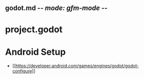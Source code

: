 ## godot.md -*- mode: gfm-mode -*-
<!--
Summary:

Tags:
-->

# project.godot


# Android Setup
- [[https://developer.android.com/games/engines/godot/godot-configure]]

